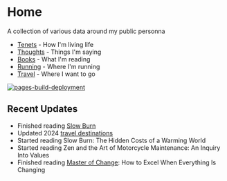 # Home

A collection of various data around my public personna

* [Tenets](tenets.md) - How I'm living life
* [Thoughts](thoughts.md) - Things I'm saying
* [Books](books.md) - What I'm reading
* [Running](running.md) - Where I'm running
* [Travel](travel.md) - Where I want to go



[![pages-build-deployment](https://github.com/dubrie/dubrie.github.io/actions/workflows/pages/pages-build-deployment/badge.svg?branch=gh-pages)](https://github.com/dubrie/dubrie.github.io/actions/workflows/pages/pages-build-deployment)

## Recent Updates
* Finished reading [Slow Burn](archive/books/slow-burn.md)
* Updated 2024 [travel destinations](travel.md)
* Started reading Slow Burn: The Hidden Costs of a Warming World
* Started reading Zen and the Art of Motorcycle Maintenance: An Inquiry Into Values
* Finished reading [Master of Change](archive/books/master-of-change.md): How to Excel When Everything Is Changing
